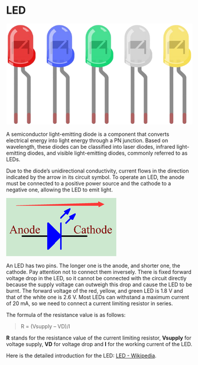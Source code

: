 # LED

![LED](./LED.png)

A semiconductor light-emitting diode is a component that converts electrical energy 
into light energy through a PN junction. Based on wavelength, these diodes can be 
classified into laser diodes, infrared light-emitting diodes, and visible light-emitting 
diodes, commonly referred to as LEDs.  

Due to the diode’s unidirectional conductivity, current flows in the direction indicated 
by the arrow in its circuit symbol. To operate an LED, the anode must be connected to a 
positive power source and the cathode to a negative one, allowing the LED to emit light.  

![LED Symbol](./led_symbol.png)  

An LED has two pins. The longer one is the anode, and shorter one, the cathode. Pay 
attention not to connect them inversely. There is fixed forward voltage drop in the LED, 
so it cannot be connected with the circuit directly because the supply voltage can outweigh 
this drop and cause the LED to be burnt. The forward voltage of the red, yellow, and green 
LED is 1.8 V and that of the white one is 2.6 V. Most LEDs can withstand a maximum current 
of 20 mA, so we need to connect a current limiting resistor in series.    

The formula of the resistance value is as follows:  

> R = (Vsupply – VD)/I

**R** stands for the resistance value of the current limiting resistor, **Vsupply** for voltage 
supply, **VD** for voltage drop and **I** for the working current of the LED.

Here is the detailed introduction for the LED: [LED - Wikipedia](https://en.wikipedia.org/wiki/Light-emitting_diode).